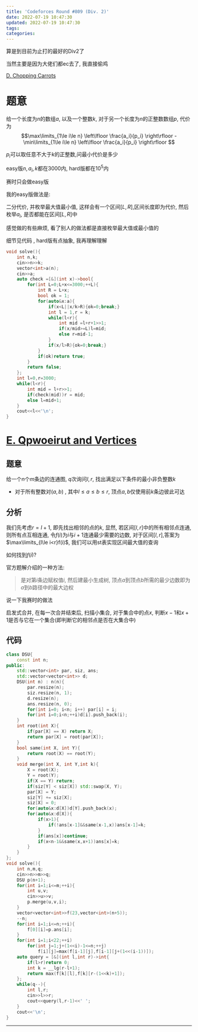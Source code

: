 ```yaml
---
title: 'Codeforces Round #809 (Div. 2)'
date: 2022-07-19 10:47:30
updated: 2022-07-19 10:47:30
tags:
categories:
---
```

算是到目前为止打的最好的Div2了

当然主要是因为大佬们都ec去了, 我直接偷鸡
<!-- more -->

[D. Chopping Carrots](https://codeforces.com/contest/1706/problem/D2)

# 题意 

给一个长度为$n$的数组$a$, 以及一个整数$k$, 对于另一个长度为$n$的正整数数组$p$, 代价为
$$\max\limits_{1\le i\le n} \left\lfloor \frac{a_i}{p_i} \right\rfloor - \min\limits_{1\le i\le n} \left\lfloor \frac{a_i}{p_i} \right\rfloor $$

$p_i$可以取任意不大于$k$的正整数,问最小代价是多少

easy版$n, a_i, k$都在$3000$内, hard版都在$10^5$内

赛时只会做easy版

我的easy版做法是:

二分代价, 并枚举最大值最小值, 这样会有一个区间$[L,R]$,区间长度即为代价, 然后枚举$a_i$, 是否都能在区间$[L,R]$中

感觉做的有些麻烦, 看了别人的做法都是直接枚举最大值或最小值的

细节见代码 , hard版有点抽象, 我再理解理解 
``` cpp
void solve(){
    int n,k;
    cin>>n>>k;
    vector<int>a(n);
    cin>>a;
    auto check =[&](int x)->bool{
        for(int L=0;L+x<=3000;++L){
            int R = L+x;
            bool ok = 1;
            for(auto&x:a){
                if(x<L||x/k>R){ok=0;break;}
                int l = 1,r = k;
                while(l<r){
                    int mid =l+r+1>>1;
                    if(x/mid>=L)l=mid;
                    else r=mid-1;
                }
                if(x/l>R){ok=0;break;}
            }
            if(ok)return true;
        }
        return false;
    };
    int l=0,r=3000;
    while(l<r){
        int mid = l+r>>1;
        if(check(mid))r = mid;
        else l=mid+1;
    }
    cout<<l<<'\n';
}
```
# [E. Qpwoeirut and Vertices](https://codeforces.com/contest/1706/problem/E)

## 题意

给一个$n$个$m$条边的连通图, $q$次询问$l, r$, 找出满足以下条件的最小非负整数$k$

- 对于所有整数对$(a,b)$ , 其中$l\le a\le b \le r$, 顶点$a, b$仅使用前$k$条边彼此可达

## 分析

我们先考虑$r = l+1$, 即先找出相邻的点的$k$, 显然, 若区间$[l,r]$中的所有相邻点连通, 则所有点互相连通, 令$f(i)$为$i$与$i+1$连通最少需要的边数, 对于区间$[l,r]$,答案为$\max\limits_{l\le i<r}f(i)$, 我们可以用st表实现区间最大值的查询

如何找到$f(i)$?

官方题解介绍的一种方法: 

> 是对第$i$条边赋权值$i$, 然后建最小生成树, 顶点$a$到顶点$b$所需的最少边数即为$a$到$b$路径中的最大边权

说一下我赛时的做法

启发式合并, 在每一次合并结束后, 扫描小集合, 对于集合中的点$x$, 判断$x-1$和$x+1$是否与它在一个集合(即判断它的相邻点是否在大集合中)

## 代码

``` cpp
class DSU{
    const int n;
public:
    std::vector<int> par, siz, ans;
    std::vector<vector<int>> d;
    DSU(int n) : n(n){
        par.resize(n);
        siz.resize(n, 1);
        d.resize(n);
        ans.resize(n, 0);
        for(int i=0; i<n; i++) par[i] = i;
        for(int i=0;i<n;++i)d[i].push_back(i);
    }
    int root(int X){
        if(par[X] == X) return X;
        return par[X] = root(par[X]);
    }
    bool same(int X, int Y){
        return root(X) == root(Y);
    }
    void merge(int X, int Y,int k){
        X = root(X);
        Y = root(Y);
        if(X == Y) return;
        if(siz[Y] < siz[X]) std::swap(X, Y);
        par[X] = Y;
        siz[Y] += siz[X];
        siz[X] = 0;
        for(auto&x:d[X])d[Y].push_back(x);
        for(auto&x:d[X]){
            if(x>1){
                if(!ans[x-1]&&same(x-1,x))ans[x-1]=k;
            }
            if(ans[x])continue;
            if(x<n-1&&same(x,x+1))ans[x]=k;
        }
    }
};
void solve(){
    int n,m,q;
    cin>>n>>m>>q;
    DSU p(n+1);
    for(int i=1;i<=m;++i){
        int u,v;
        cin>>u>>v;
        p.merge(u,v,i);
    }
    vector<vector<int>>f(23,vector<int>(n+5));
    --n;
    for(int i=1;i<=n;++i){
        f[0][i]=p.ans[i];
    }
    for(int i=1;i<22;++i)
        for(int j=1;j+(1<<i)-1<=n;++j)
            f[i][j]=max(f[i-1][j],f[i-1][j+(1<<(i-1))]);
    auto query = [&](int l,int r)->int{
        if(l>r)return 0;
        int k = __lg(r-l+1);
        return max(f[k][l],f[k][r-(1<<k)+1]);
    };
    while(q--){
        int l,r;
        cin>>l>>r;
        cout<<query(l,r-1)<<' ';
    }
    cout<<'\n';
}
```

---


<!-- Q.E.D. -->
